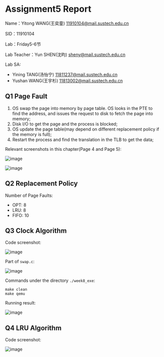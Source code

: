 # Assignment5 Report
Name：Yitong WANG(王奕童) 11910104@mail.sustech.edu.cn

SID：11910104

Lab：Friday5-6节

Lab Teacher：Yun SHEN(沈昀) sheny@mail.sustech.edu.cn

Lab SA:
- Yining TANG(汤怡宁) 11811237@mail.sustech.edu.cn
- Yushan WANG(王宇杉) 11813002@mail.sustech.edu.cn

## Q1 Page Fault

1. OS swap the page into memory by page table. 
OS looks in the PTE to find the address, and issues the request to disk to fetch the page into memory;
2. Disk I/O to get the page and the process is blocked;
3. OS update the page table(may depend on different replacement policy if the memory is full);
4. Restart the process and find the translation in the TLB to get the data;

Relevant screenshots in this chapter(Page 4 and Page 5):

![image](https://user-images.githubusercontent.com/64548919/163381001-72a31691-f8f0-42e1-8042-3456a573c737.png)

![image](https://user-images.githubusercontent.com/64548919/163381032-5808086b-5727-4d50-b5e5-fb8963ab3d4f.png)

## Q2 Replacement Policy

Number of Page Faults:
- OPT: 8
- LRU: 8
- FIFO: 10

## Q3 Clock Algorithm

Code screenshot:

![image](https://user-images.githubusercontent.com/64548919/163594183-3e484bad-af37-49ce-9ba1-177238e77d81.png)

Part of `swap.c`:

![image](https://user-images.githubusercontent.com/64548919/163594314-fc2750db-0f9f-494a-8ad6-988d716a04ad.png)

Commands under the directory `./week8_exe`:

```
make clean
make qemu
```

Running result:

![image](https://user-images.githubusercontent.com/64548919/163594539-2eeb8a0d-59e9-4229-8558-b07dc8f23141.png)


## Q4 LRU Algorithm

Code screenshot:

![image](https://user-images.githubusercontent.com/64548919/163594765-cb7f8956-84d1-43e9-b230-3ccccc33103b.png)

